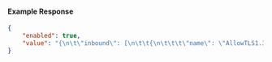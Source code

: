 <!-- Code generated for API Clients. DO NOT EDIT. -->

#### Example Response

```json
{
	"enabled": true,
	"value": "{\n\t\"inbound\": [\n\t\t{\n\t\t\t\"name\": \"AllowTLS1.3\",\n\t\t\t\"expressions\":[\"conn.tls.version.contains('1.3')\"],\n\t\t\t\"actions\":[\n\t\t\t\t{\n\t\t\t\t\t\"type\":\"log\",\n\t\t\t\t\t\"config\":{\n\t\t\t\t\t\t\"metadata\":{\n\t\t\t\t\t\t\t\"message\":\"Invalid TLS Version\",\n\t\t\t\t\t\t\t\"edgeId\": \"edgtls_2nJI42aYMJWsdvKcXaOaUHMTBZZ\"\n\t\t\t\t\t\t}\n\t\t\t\t\t}\n\t\t\t\t},\n\t\t\t\t{\n\t\t\t\t\t\"type\":\"deny\"\n\t\t\t\t}\n\t\t\t]\n\t\t}\n\t]\n}"
}
```
